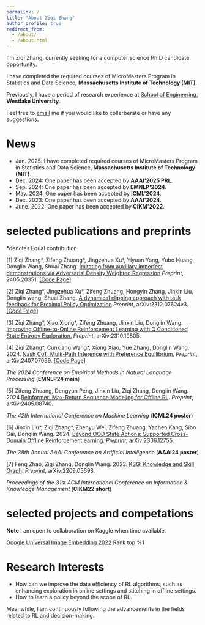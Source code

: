 ```yaml
---
permalink: /
title: "About Ziqi Zhang"
author_profile: true
redirect_from: 
  - /about/
  - /about.html
---
```


I'm Ziqi Zhang, currently seeking for a computer science Ph.D candidate opportunity. 

I have completed the required courses of MicroMasters Program in Statistics and Data Science, **Massachusetts Institute of Technology (MIT)**. 

Previously, I have a period of research experience at [School of Engineering](https://engineering.westlake.edu.cn/), **Westlake University**.  

Feel free to [email](mailto:stevezhangz@163.com)  me if you would like to collerberate or have any suggestions. 

News 
======
- Jan.  2025: I have completed required courses of MicroMasters Program in Statistics and Data Science, **Massachusetts Institute of Technology (MIT)**.
- Dec.  2024: One paper has been accepted by **AAAI'2025 PRL**.
- Sep.  2024: One paper has been accepted by **EMNLP'2024**.
- May.  2024: One paper has been accepted by **ICML'2024**.
- Dec.  2023: One paper has been accepted by **AAAI'2024**.
- June. 2022: One paper has been accepted by **CIKM'2022**.

selected publications and preprints 
======

*denotes Equal contribution

[1] Ziqi Zhang\*, Zifeng Zhuang\*, Jingzehua Xu\*, Yiyuan Yang, Yubo Huang, Donglin Wang, Shuai Zhang. [Imitating from auxiliary imperfect demonstrations via Adversarial Density Weighted Regression](http://arxiv.org/abs/2405.20351) *Preprint*, 2405.20351. [[Code Page]](https://github.com/stevezhangzA/Adverserial_Density_Regression)

[2] Ziqi Zhang\*, Jingzehua Xu\*, Zifeng Zhuang, Hongyin Zhang, Jinxin Liu, Donglin wang, Shuai Zhang. [A dynamical clipping approach with task feedback for Proximal Policy Optimization](https://arxiv.org/pdf/2312.07624v3) *Preprint*, arXiv:2312.07624v3. [[Code Page]](https://github.com/stevezhangzA/pb_ppo)

[3] Ziqi Zhang\*, Xiao Xiong\*, Zifeng Zhuang, Jinxin Liu, Donglin Wang. [Improving Offline-to-Online Reinforcement Learning with Q Conditioned State Entropy Exploration.](https://arxiv.org/abs/2310.19805) *Preprint*, arXiv:2310.19805.

[4] Ziqi Zhang\*, Cunxiang Wang\*, Xiong Xiao, Yue Zhang, Donglin Wang. 2024. [Nash CoT: Multi-Path Inference with Preference Equilibrium.](https://export.arxiv.org/pdf/2407.07099) *Preprint*, arXiv:2407.07099. [[Code Page]](https://github.com/stevezhangzA/nash-chain-of-thought)

*The 2024 Conference on Empirical Methods in Natural Language Processing* (**EMNLP24 main**)

[5] Zifeng Zhuang, Dengyun Peng, Jinxin Liu, Ziqi Zhang, Donglin Wang. 2024.[Reinformer: Max-Return Sequence Modeling for Offline RL](https://arxiv.org/pdf/2405.08740). *Preprint*, arXiv:2405.08740.

*The 42th International Conference on Machine Learning* (**ICML24 poster**)

[6] Jinxin Liu\*, Ziqi Zhang\*, Zhenyu Wei, Zifeng Zhuang, Yachen Kang, Sibo Gai, Donglin Wang. 2024. [Beyond OOD State Actions: Supported Cross-Domain Offline Reinforcement  earning](https://arxiv.org/pdf/2306.12755). *Preprint*, arXiv:2306.12755.

*The 38th Annual AAAI Conference on Artificial Intelligence* (**AAAI24 poster**) 

[7] Feng Zhao, Ziqi Zhang, Donglin Wang. 2023. [KSG: Knowledge and Skill Graph](https://arxiv.org/pdf/2209.05698). *Preprint*, arXiv:2209.05698.

*Proceedings of the 31st ACM International Conference on Information & Knowledge Management* (**CIKM22 short**)

selected projects and competations
======

**Note** I am open to collaboration on Kaggle when time available. 

[Google Universal Image Embedding 2022](https://www.kaggle.com/competitions/google-universal-image-embedding) Rank top %1

Research Interests
=====
- How can we improve the data efficiency of RL algorithms, such as enhancing exploration in online settings and stitching in offline settings.
- How to learn a policy beyond the scope of RL.
  
Meanwhile, I am continuously following the advancements in the fields related to RL and decision-making.
